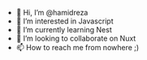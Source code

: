 - 👋 Hi, I’m @hamidreza
- 👀 I’m interested in Javascript
- 🌱 I’m currently learning Nest
- 💞️ I’m looking to collaborate on Nuxt
- 📫 How to reach me from nowhere ;)

<!---
hamreza/hamreza is a ✨ special ✨ repository because its `README.md` (this file) appears on your GitHub profile.
You can click the Preview link to take a look at your changes.
--->
